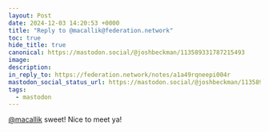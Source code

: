 ```yaml
---
layout: Post
date: 2024-12-03 14:20:53 +0000
title: "Reply to @macallik@federation.network"
toc: true
hide_title: true
canonical: https://mastodon.social/@joshbeckman/113589331787215493
image: 
description: 
in_reply_to: https://federation.network/notes/a1a49rqneepi004r
mastodon_social_status_url: https://mastodon.social/@joshbeckman/113589331787215493
tags:
  - mastodon
---
```


<p><span class="h-card" translate="no"><a href="https://federation.network/@macallik" class="u-url mention">@<span>macallik</span></a></span> sweet! Nice to meet ya!</p>
